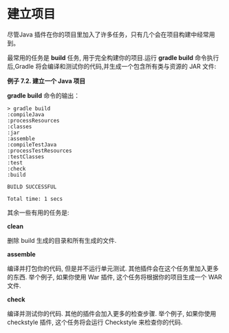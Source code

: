 # 建立项目

尽管Java 插件在你的项目里加入了许多任务，只有几个会在项目构建中经常用到。

最常用的任务是 **build** 任务, 用于完全构建你的项目.运行 **gradle build** 命令执行后,Gradle 将会编译和测试你的代码,并生成一个包含所有类与资源的 JAR 文件:

**例子 7.2. 建立一个 Java 项目**

**gradle build** 命令的输出：

    > gradle build
    :compileJava
    :processResources
    :classes
    :jar
    :assemble
    :compileTestJava
    :processTestResources
    :testClasses
    :test
    :check
    :build

    BUILD SUCCESSFUL

    Total time: 1 secs

其余一些有用的任务是:

**clean**

删除 build 生成的目录和所有生成的文件.

**assemble**

编译并打包你的代码,
但是并不运行单元测试.
其他插件会在这个任务里加入更多的东西.
举个例子,
如果你使用 War 插件,
这个任务将根据你的项目生成一个 WAR 文件.

**check**

编译并测试你的代码.
其他的插件会加入更多的检查步骤.
举个例子,
如果你使用 checkstyle 插件,
这个任务将会运行 Checkstyle 来检查你的代码.


